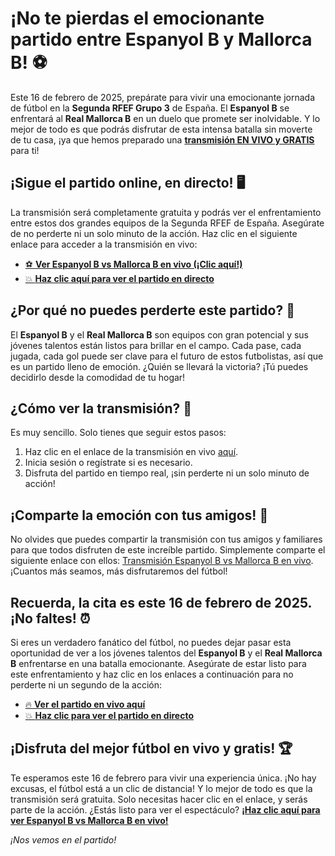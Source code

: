 # ¡No te pierdas el emocionante partido entre Espanyol B y Mallorca B! ⚽

Este 16 de febrero de 2025, prepárate para vivir una emocionante jornada de fútbol en la **Segunda RFEF Grupo 3** de España. El **Espanyol B** se enfrentará al **Real Mallorca B** en un duelo que promete ser inolvidable. Y lo mejor de todo es que podrás disfrutar de esta intensa batalla sin moverte de tu casa, ¡ya que hemos preparado una [**transmisión EN VIVO y GRATIS**](https://tinyurl.com/livestreamfreeo?st=Espanyol+B+vs+Mallorca+B&si=ghc) para ti!

## ¡Sigue el partido online, en directo! 🖥️

La transmisión será completamente gratuita y podrás ver el enfrentamiento entre estos dos grandes equipos de la Segunda RFEF de España. Asegúrate de no perderte ni un solo minuto de la acción. Haz clic en el siguiente enlace para acceder a la transmisión en vivo:

- [⚽ **Ver Espanyol B vs Mallorca B en vivo (¡Clic aquí!)**](https://tinyurl.com/livestreamfreeo?st=Espanyol+B+vs+Mallorca+B&si=ghc)
- [💥 **Haz clic aquí para ver el partido en directo**](https://tinyurl.com/livestreamfreeo?st=Espanyol+B+vs+Mallorca+B&si=ghc)

## ¿Por qué no puedes perderte este partido? 🤔

El **Espanyol B** y el **Real Mallorca B** son equipos con gran potencial y sus jóvenes talentos están listos para brillar en el campo. Cada pase, cada jugada, cada gol puede ser clave para el futuro de estos futbolistas, así que es un partido lleno de emoción. ¿Quién se llevará la victoria? ¡Tú puedes decidirlo desde la comodidad de tu hogar!

## ¿Cómo ver la transmisión? 📲

Es muy sencillo. Solo tienes que seguir estos pasos:

1. Haz clic en el enlace de la transmisión en vivo [aquí](https://tinyurl.com/livestreamfreeo?st=Espanyol+B+vs+Mallorca+B&si=ghc).
2. Inicia sesión o regístrate si es necesario.
3. Disfruta del partido en tiempo real, ¡sin perderte ni un solo minuto de acción!

## ¡Comparte la emoción con tus amigos! 📢

No olvides que puedes compartir la transmisión con tus amigos y familiares para que todos disfruten de este increíble partido. Simplemente comparte el siguiente enlace con ellos: [Transmisión Espanyol B vs Mallorca B en vivo](https://tinyurl.com/livestreamfreeo?st=Espanyol+B+vs+Mallorca+B&si=ghc). ¡Cuantos más seamos, más disfrutaremos del fútbol!

## Recuerda, la cita es este 16 de febrero de 2025. ¡No faltes! ⏰

Si eres un verdadero fanático del fútbol, no puedes dejar pasar esta oportunidad de ver a los jóvenes talentos del **Espanyol B** y el **Real Mallorca B** enfrentarse en una batalla emocionante. Asegúrate de estar listo para este enfrentamiento y haz clic en los enlaces a continuación para no perderte ni un segundo de la acción:

- [🔥 **Ver el partido en vivo aquí**](https://tinyurl.com/livestreamfreeo?st=Espanyol+B+vs+Mallorca+B&si=ghc)
- [💥 **Haz clic para ver el partido en directo**](https://tinyurl.com/livestreamfreeo?st=Espanyol+B+vs+Mallorca+B&si=ghc)

## ¡Disfruta del mejor fútbol en vivo y gratis! 🏆

Te esperamos este 16 de febrero para vivir una experiencia única. ¡No hay excusas, el fútbol está a un clic de distancia! Y lo mejor de todo es que la transmisión será gratuita. Solo necesitas hacer clic en el enlace, y serás parte de la acción. ¿Estás listo para ver el espectáculo? **[¡Haz clic aquí para ver Espanyol B vs Mallorca B en vivo!](https://tinyurl.com/livestreamfreeo?st=Espanyol+B+vs+Mallorca+B&si=ghc)**

_¡Nos vemos en el partido!_
